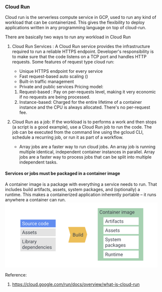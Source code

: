 ### Cloud Run 
Cloud run is the serverless compute service in GCP, used to run any kind of workload that can be containerized. This gives the flexibility to deploy applications written in any programming language on top of cloud-run.


There are basically two ways to run any workload in Cloud Run  
1. Cloud Run Services : A Cloud Run service provides the infrastructure required to run a reliable HTTPS endpoint. Developer's responsibility is to make sure that the code listens on a TCP port and handles HTTP requests.
Some features of request type cloud run:
    * Unique HTTPS endpoint for every service
    * Fast request-based auto scaling ()
    * Built-in traffic management
    * Private and public services
Pricing model:
    1. Request-based : Pay on per-requests level, making it very economic if no requests are being processed. 
    2. Instance-based: Charged for the entire lifetime of a container instance and the CPU is always allocated. There's no per-request fee.

2. Cloud Run as a job:  If the workload is to performs a work and then stops (a script is a good example), use a Cloud Run job to run the code. The job can be executed from the command line using the gcloud CLI, schedule a recurring job, or run it as part of a workflow.
    * Array jobs are a faster way to run cloud jobs. An array job is running multiple identical, independent container instances in parallel. Array jobs are a faster way to process jobs that can be split into multiple independent tasks.


#### Services or jobs must be packaged in a container image
A container image is a package with everything a service needs to run. That includes build artifacts, assets, system packages, and (optionally) a runtime. This makes a containerized application inherently portable – it runs anywhere a container can run. 
![container_overview](/images/gcp/container_overview.png)




Reference:
1. https://cloud.google.com/run/docs/overview/what-is-cloud-run
